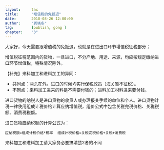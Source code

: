 ```yaml
---  
layout:     tax   
title:      "增值税的免抵退"  
date:       2018-08-26 12:00:00  
author:     "龚晓冬"  
tag:		[publish, gong ] 
chapter:	"3"
--- 
```



大家好，今天需要跟增值税的免抵退，也就是在进出口环节增值税征税部分；

增值税征税范围内的货物，一旦进口，不分产地、用途、来源，均应按规定缴纳进口环节增值税，特殊情况除外。

【补充】来料加工和进料加工的异同：  
- 共同点：两头在外。进口的时候均实行保税政策（海关暂不征税）。   
- 不同点：来料加工进来的料是不需要付钱的；进料加工材料进来要付钱。  

进口货物的纳税人是进口货物的收货人或办理报关手续的单位和个人。进口货物计税一律使用组成计税价格计算应纳增值税，组价公式中包含关税完税价格、关税税额、消费税税额。

进口货物应纳税额的计算公式为：  
```
应纳税额=组成计税价格*税率  组成计税价格=关税完税价格+关税+消费税
```

来料加工和进料加工请大家务必要搞清楚2者的不同


